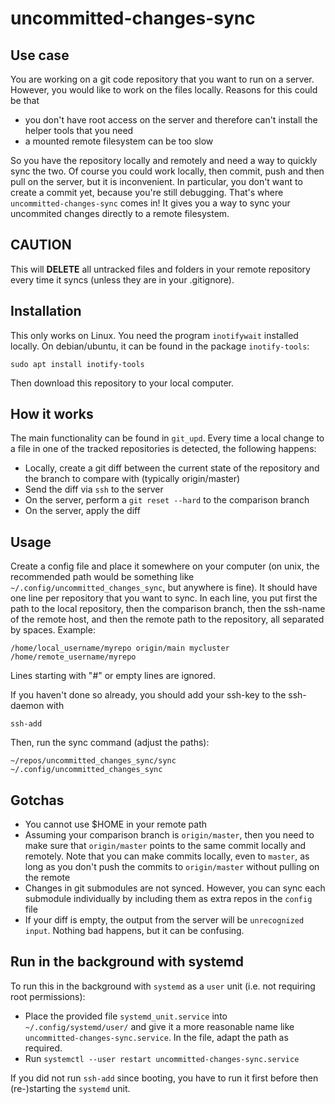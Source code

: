 # uncommitted-changes-sync

## Use case
You are working on a git code repository that you want to run on a server. However, you would like to work on the files locally. Reasons for this could be that
- you don't have root access on the server and therefore can't install the helper tools that you need
- a mounted remote filesystem can be too slow

So you have the repository locally and remotely and need a way to quickly sync the two. Of course you could work locally, then commit, push and then pull on the server, but it is inconvenient. In particular, you don't want to create a commit yet, because you're still debugging. That's where `uncommitted-changes-sync` comes in! It gives you a way to sync your uncommited changes directly to a remote filesystem.

## CAUTION
This will **DELETE** all untracked files and folders in your remote repository every time it syncs (unless they are in your .gitignore).

## Installation
This only works on Linux.
You need the program ```inotifywait``` installed locally. On debian/ubuntu, it can be found in the package ```inotify-tools```:
```
sudo apt install inotify-tools
```
Then download this repository to your local computer.

## How it works
The main functionality can be found in `git_upd`.
Every time a local change to a file in one of the tracked repositories is detected, the following happens:
- Locally, create a git diff between the current state of the repository and the branch to compare with (typically origin/master)
- Send the diff via `ssh` to the server
- On the server, perform a `git reset --hard` to the comparison branch
- On the server, apply the diff

## Usage
Create a config file and place it somewhere on your computer (on unix, the recommended path would be something like `~/.config/uncommitted_changes_sync`, but anywhere is fine). It should have one line per repository that you want to sync. In each line, you put first the path to the local repository, then the comparison branch, then the ssh-name of the remote host, and then the remote path to the repository, all separated by spaces. Example:

```
/home/local_username/myrepo origin/main mycluster /home/remote_username/myrepo
```

Lines starting with "#" or empty lines are ignored.

If you haven't done so already, you should add your ssh-key to the ssh-daemon with

```ssh-add```

Then, run the sync command (adjust the paths):

```~/repos/uncommitted_changes_sync/sync ~/.config/uncommitted_changes_sync```

## Gotchas
- You cannot use $HOME in your remote path
- Assuming your comparison branch is `origin/master`, then you need to make sure that `origin/master` points to the same commit locally and remotely. Note that you can make commits locally, even to `master`, as long as you don't push the commits to `origin/master` without pulling on the remote
- Changes in git submodules are not synced. However, you can sync each submodule individually by including them as extra repos in the ```config``` file
- If your diff is empty, the output from the server will be `unrecognized input`. Nothing bad happens, but it can be confusing.

## Run in the background with systemd
To run this in the background with `systemd` as a `user` unit (i.e. not requiring root permissions):
- Place the provided file `systemd_unit.service` into `~/.config/systemd/user/` and give it a more reasonable name like `uncommitted-changes-sync.service`. In the file, adapt the path as required.
- Run `systemctl --user restart uncommitted-changes-sync.service`

If you did not run `ssh-add` since booting, you have to run it first before then (re-)starting the `systemd` unit.
